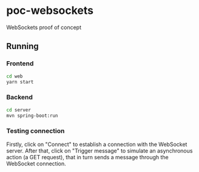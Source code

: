 # poc-websockets
WebSockets proof of concept

## Running

### Frontend
```bash
cd web
yarn start
```

### Backend

```bash
cd server
mvn spring-boot:run
```

### Testing connection

Firstly, click on "Connect" to establish a connection with the WebSocket server.
After that, click on "Trigger message" to simulate an asynchronous action (a GET request), that in turn sends a message through the WebSocket connection.
